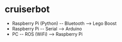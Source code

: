 # cruiserbot

* Raspberry Pi (Python) -- Bluetooth --> Lego Boost
* Raspberry Pi -- Serial --> Arduino
* PC -- ROS (WiFi) --> Raspberry Pi
